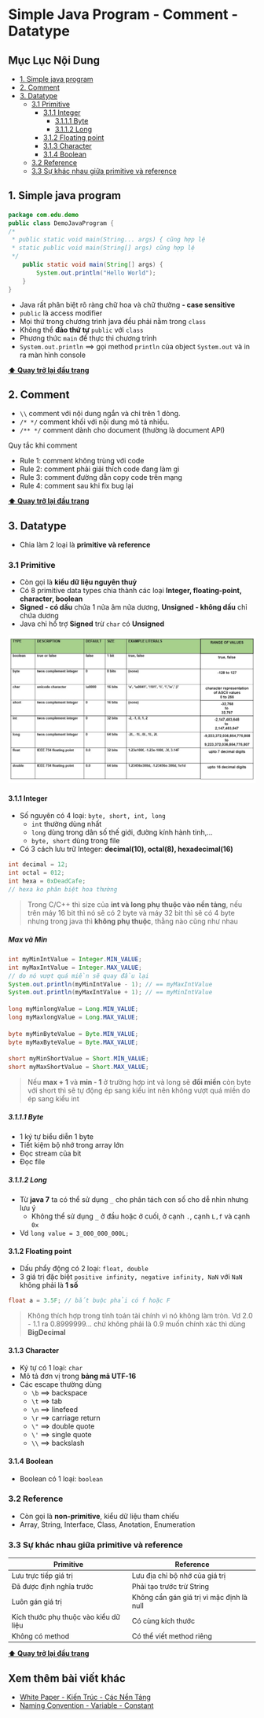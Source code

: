 # Simple Java Program - Comment - Datatype

## Mục Lục Nội Dung

  - [1. Simple java program](#1-simple-java-program)
  - [2. Comment](#2-comment)
  - [3. Datatype](#3-datatype)
    - [3.1 Primitive](#31-primitive)
      - [3.1.1 Integer](#311-integer)
        - [3.1.1.1 Byte](#3111-byte)
        - [3.1.1.2 Long](#3112-long)
      - [3.1.2 Floating point](#312-floating-point)
      - [3.1.3 Character](#313-character)
      - [3.1.4 Boolean](#314-boolean)
    - [3.2 Reference](#32-reference)
    - [3.3 Sự khác nhau giữa primitive và reference](#33-sự-khác-nhau-giữa-primitive-và-reference)

## 1. Simple java program

```java
package com.edu.demo
public class DemoJavaProgram {
/*
 * public static void main(String... args) { cũng hợp lệ
 * static public void main(String[] args) cũng hợp lệ
 */
    public static void main(String[] args) {
        System.out.println("Hello World");
    }
}
```

- Java rất phân biệt rõ ràng chữ hoa và chữ thường **- case sensitive**
- `public` là access modifier
- Mọi thứ trong chương trình java đều phải nằm trong `class`
- Không thể **đảo thứ tự** `public` với `class`
- Phương thức `main` để thực thi chương trình
- `System.out.println` ==> gọi method `println` của object `System.out` và in ra màn hình console

**[⬆ Quay trở lại đầu trang](#mục-lục-nội-dung)**

## 2. Comment

- `\\` comment với nội dung ngắn và chỉ trên 1 dòng.
- `/* */` comment khối với nội dung mô tả nhiều.
- `/** */` comment dành cho document (thường là document API)

Quy tắc khi comment

- Rule 1: comment không trùng với code
- Rule 2: comment phải giải thích code đang làm gì
- Rule 3: comment đường dẫn copy code trên mạng
- Rule 4: comment sau khi fix bug lại

**[⬆ Quay trở lại đầu trang](#mục-lục-nội-dung)**

## 3. Datatype

- Chia làm 2 loại là **primitive và reference**

### 3.1 Primitive

- Còn gọi là **kiểu dữ liệu nguyên thuỷ**
- Có 8 primitive data types chia thành các loại **Integer, floating-point, character, boolean**
- **Signed - có dấu** chứa 1 nửa âm nửa dương, **Unsigned - không dấu** chỉ chứa dương
- Java chỉ hổ trợ **Signed** trừ `char` có **Unsigned**

![alt text](/assets/day-02-primitive-data-type.jpg)

#### 3.1.1 Integer

- Số nguyên có 4 loại: `byte, short, int, long`
  - `int` thường dùng nhất
  - `long` dùng trong dân số thế giới, đường kính hành tinh,...
  - `byte, short` dùng trong file
- Có 3 cách lưu trữ Integer: **decimal(10), octal(8), hexadecimal(16)**

```java
int decimal = 12;
int octal = 012;
int hexa = 0xDeadCafe;
// hexa ko phân biệt hoa thường
```

> Trong C/C++ thì size của **int và long phụ thuộc vào nền tảng**, nếu trên máy 16 bit thì nó sẽ có 2 byte và máy 32 bit thì sẽ có 4 byte nhưng trong java thì **không phụ thuộc**, thằng nào cũng như nhau

##### Max và Min

```java
int myMinIntValue = Integer.MIN_VALUE;
int myMaxIntValue = Integer.MAX_VALUE;
// do nó vượt quá miền sẽ quay đầu lại
System.out.println(myMinIntValue - 1); // == myMaxIntValue
System.out.println(myMaxIntValue + 1); // == myMinIntValue

long myMinlongValue = Long.MIN_VALUE;
long myMaxlongValue = Long.MAX_VALUE;

byte myMinByteValue = Byte.MIN_VALUE;
byte myMaxByteValue = Byte.MAX_VALUE;

short myMinShortValue = Short.MIN_VALUE;
short myMaxShortValue = Short.MAX_VALUE;
```

> Nếu **max + 1** và **min - 1** ở trường hợp int và long sẽ **đổi miền** còn byte với short thì sẽ tự động ép sang kiểu int nên không vượt quá miền do ép sang kiểu int

##### 3.1.1.1 Byte 

- 1 ký tự biểu diễn 1 byte
- Tiết kiệm bộ nhớ trong array lớn
- Đọc stream của bit
- Đọc file 

##### 3.1.1.2 Long 

- Từ **java 7** ta có thể sử dụng `_` cho phân tách con số cho dễ nhìn nhưng lưu ý
  - Không thể sử dụng `_` ở đầu hoặc ở cuối, ở cạnh `.`, cạnh `L,f` và cạnh `0x`
- Vd `long value = 3_000_000_000L;`

#### 3.1.2 Floating point

- Dấu phẩy động có 2 loại: `float, double`
- 3 giá trị đặc biệt `positive infinity, negative infinity, NaN` với `NaN` không phải là **1 số**

```java
float a = 3.5F; // bắt buộc phải có f hoặc F
```

> Không thích hợp trong tính toán tài chính vì nó không làm tròn. Vd 2.0 - 1.1 ra 0.8999999... chứ không phải là 0.9 muốn chính xác thì dùng **BigDecimal**

#### 3.1.3 Character

- Ký tự có 1 loại: `char`
- Mô tả đơn vị trong **bảng mã UTF-16**
- Các escape thường dùng
  - `\b` ==> backspace
  - `\t` ==> tab
  - `\n` ==> linefeed
  - `\r` ==> carriage return
  - `\"` ==> double quote
  - `\'` ==> single quote
  - `\\` ==> backslash

#### 3.1.4 Boolean

- Boolean có 1 loại: `boolean`

### 3.2 Reference

- Còn gọi là **non-primitive**, kiểu dữ liệu tham chiếu
- Array, String, Interface, Class, Anotation, Enumeration

### 3.3 Sự khác nhau giữa primitive và reference

| Primitive                             | Reference                                 |
| ------------------------------------- | ----------------------------------------- |
| Lưu trực tiếp giá trị                 | Lưu địa chỉ bộ nhớ của giá trị            |
| Đã được định nghĩa trước              | Phải tạo trước trừ String                 |
| Luôn gán giá trị                      | Không cần gán giá trị vì mặc định là null |
| Kích thước phụ thuộc vào kiểu dữ liệu | Có cùng kích thước                        |
| Không có method                       | Có thể viết method riêng                  |

**[⬆ Quay trở lại đầu trang](#mục-lục-nội-dung)**

## Xem thêm bài viết khác

- [White Paper - Kiến Trúc - Các Nền Tảng](/Chap1/Day1.md)
- [Naming Convention - Variable - Constant](/Chap1/Day3.md)
